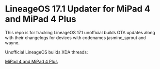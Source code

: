 # LineageOS 17.1 Updater for MiPad 4 and MiPad 4 Plus

This repo is for tracking LineageOS 17.1 unofficial builds OTA updates along with their changelogs for devices with codenames jasmine_sprout and wayne.

Unofficial LineageOS builds XDA threads:

[MiPad 4 and MiPad 4 Plus](https://forum.xda-developers.com/mi-pad-4/development/rom-lineageos-17-0-t3989187)
